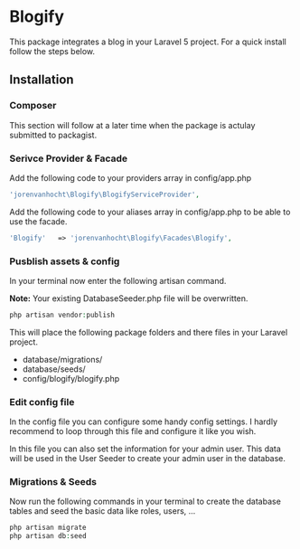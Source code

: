 # Blogify

This package integrates a blog in your Laravel 5 project. For a quick install follow the steps below.

## Installation

### Composer
This section will follow at a later time when the package is actulay submitted to packagist.

### Serivce Provider & Facade
Add the following code to your providers array in config/app.php

```php
'jorenvanhocht\Blogify\BlogifyServiceProvider',
```

Add the following code to your aliases array in config/app.php to be able to use the facade.

```php
'Blogify'	=> 'jorenvanhocht\Blogify\Facades\Blogify',
```

### Pusblish assets & config
In your terminal now enter the following artisan command.

<strong><underline>Note:</underline></strong> Your existing DatabaseSeeder.php file will be overwritten.

```php
php artisan vendor:publish
```

This will place the following package folders and there files in your Laravel project.
<ul>
	<li>database/migrations/</li>
	<li>database/seeds/</li>
	<li>config/blogify/blogify.php</li>
</ul>

### Edit config file
In the config file you can configure some handy config settings. I hardly recommend to loop through this file and configure it like you wish.

In this file you can also set the information for your admin user. This data will be used in the User Seeder to create your admin user in the database.
### Migrations & Seeds
Now run the following commands in your terminal to create the database tables and seed the basic data like roles, users, ...

```php
php artisan migrate
php artisan db:seed
```
